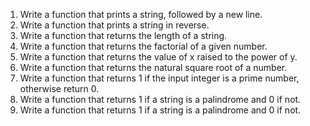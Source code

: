 1. Write a function that prints a string, followed by a new line.
2. Write a function that prints a string in reverse.
3. Write a function that returns the length of a string.
4. Write a function that returns the factorial of a given number.
5. Write a function that returns the value of x raised to the power of y.
6. Write a function that returns the natural square root of a number.
7. Write a function that returns 1 if the input integer is a prime number, otherwise return 0.
8. Write a function that returns 1 if a string is a palindrome and 0 if not.
9. Write a function that returns 1 if a string is a palindrome and 0 if not.
